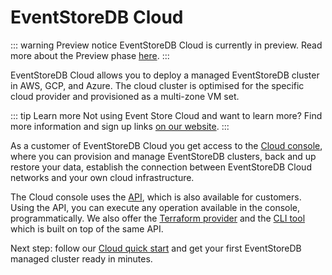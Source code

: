 # EventStoreDB Cloud

::: warning Preview notice
EventStoreDB Cloud is currently in preview. Read more about the Preview phase [here](preview.md).
:::

EventStoreDB Cloud allows you to deploy a managed EventStoreDB cluster in AWS, GCP, and Azure. The cloud cluster is optimised for the specific cloud provider and provisioned as a multi-zone VM set.

::: tip Learn more
Not using Event Store Cloud and want to learn more? Find more information and sign up links [on our website](https://www.eventstore.com/event-store-cloud).
:::

As a customer of EventStoreDB Cloud you get access to the [Cloud console](https://console.eventstore.cloud), where you can provision and manage EventStoreDB clusters, back and up restore your data, establish the connection between EventStoreDB Cloud networks and your own cloud infrastructure.

The Cloud console uses the [API](../automation/api.md), which is also available for customers. Using the API, you can execute any operation available in the console, programmatically. We also offer the [Terraform provider](https://github.com/EventStore/terraform-provider-eventstorecloud) and the [CLI tool](https://github.com/EventStore/esc) which is built on top of the same API.

Next step: follow our [Cloud quick start](quick-start.md) and get your first EventStoreDB managed cluster ready in minutes.
